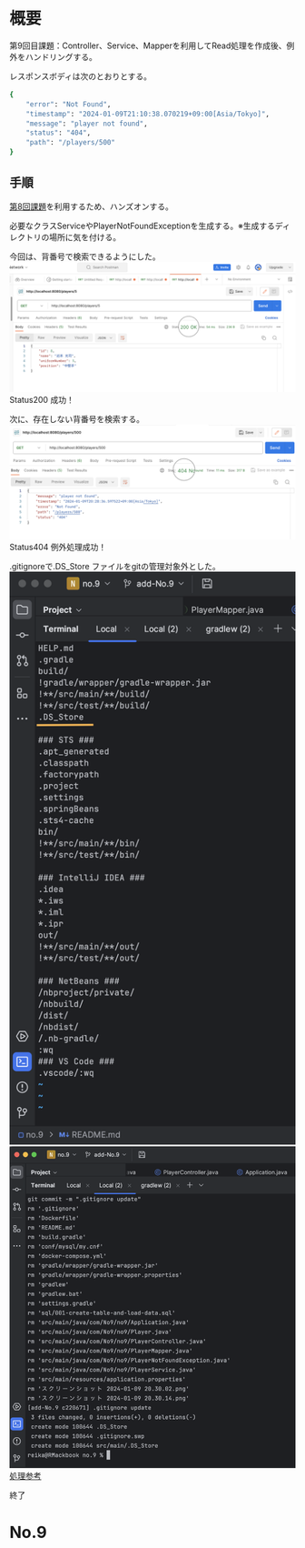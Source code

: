 # 概要

第9回目課題：Controller、Service、Mapperを利用してRead処理を作成後、例外をハンドリングする。

レスポンスボディは次のとおりとする。

```bash
{
    "error": "Not Found",
    "timestamp": "2024-01-09T21:10:38.070219+09:00[Asia/Tokyo]",
    "message": "player not found",
    "status": "404",
    "path": "/players/500"
}
```

## 手順

[第8回課題](https://github.com/reika1993/No.8)を利用するため、ハンズオンする。

必要なクラスServiceやPlayerNotFoundExceptionを生成する。※生成するディレクトリの場所に気を付ける。

今回は、背番号で検索できるようにした。
![スクリーンショット 2024-01-09 20.30.14.png](%E3%82%B9%E3%82%AF%E3%83%AA%E3%83%BC%E3%83%B3%E3%82%B7%E3%83%A7%E3%83%83%E3%83%88%202024-01-09%2020.30.14.png)
Status200 成功！

次に、存在しない背番号を検索する。
![スクリーンショット 2024-01-09 20.30.02.png](%E3%82%B9%E3%82%AF%E3%83%AA%E3%83%BC%E3%83%B3%E3%82%B7%E3%83%A7%E3%83%83%E3%83%88%202024-01-09%2020.30.02.png)
Status404 例外処理成功！

.gitignoreで.DS_Store ファイルをgitの管理対象外とした。
![スクリーンショット 2024-01-14 15.02.01.png](%E3%82%B9%E3%82%AF%E3%83%AA%E3%83%BC%E3%83%B3%E3%82%B7%E3%83%A7%E3%83%83%E3%83%88%202024-01-14%2015.02.01.png)
![スクリーンショット 2024-01-14 14.53.32.png](%E3%82%B9%E3%82%AF%E3%83%AA%E3%83%BC%E3%83%B3%E3%82%B7%E3%83%A7%E3%83%83%E3%83%88%202024-01-14%2014.53.32.png)
[処理参考](https://ticklecode.com/gitignoreupdate/#:~:text=DS_Store%E3%83%95%E3%82%A1%E3%82%A4%E3%83%AB%E3%82%92git%E3%81%AE,DS_Store%E3%80%8D%E3%81%A8%E8%BF%BD%E5%8A%A0%E3%81%97%E3%81%BE%E3%81%99%E3%80%82&text=%E3%81%BE%E3%81%9F%E3%80%81Pod%E3%83%87%E3%82%A3%E3%83%AC%E3%82%AF%E3%83%88%E3%83%AA%E3%81%AE%E9%85%8D%E4%B8%8B,%2F%E3%80%8D%E3%81%A8%E8%BF%BD%E5%8A%A0%E3%81%97%E3%81%BE%E3%81%99%E3%80%82)

終了

# No.9
